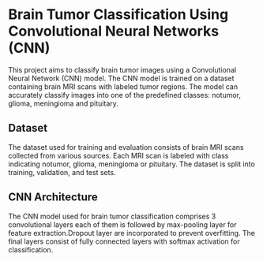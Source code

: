 # Brain Tumor Classification Using Convolutional Neural Networks (CNN)

This project aims to classify brain tumor images using a Convolutional Neural Network (CNN) model. The CNN model is trained on a dataset containing brain MRI scans with labeled tumor regions. The model can accurately classify images into one of the predefined classes: notumor, glioma, meningioma and pituitary.

## Dataset
The dataset used for training and evaluation consists of brain MRI scans collected from various sources. Each MRI scan is labeled with class indicating notumor, glioma, meningioma or pituitary. The dataset is split into training, validation, and test sets.

## CNN Architecture
The CNN model used for brain tumor classification comprises 3 convolutional layers each of them is followed by max-pooling layer for feature extraction.Dropout layer are incorporated to prevent overfitting. The final layers consist of fully connected layers with softmax activation for classification.
